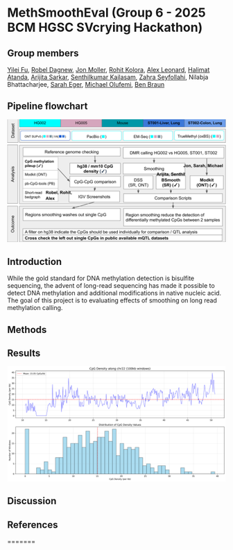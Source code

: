 # MethSmoothEval (Group 6 - 2025 BCM HGSC SVcrying Hackathon)
## Group members
[Yilei Fu](https://github.com/Fu-Yilei),
[Robel Dagnew](https://github.com/redndgreen8), 
[Jon Moller](https://github.com/molleraj),
[Rohit Kolora](https://github.com/evolgen),
[Alex Leonard](https://github.com/ASLeonard),
[Halimat Atanda](https://github.com/chisomgold), 
[Arijita Sarkar](https://github.com/arijita88),
[Senthilkumar Kailasam](https://github.com/dksenthil),
[Zahra Seyfollahi](https://github.com/ZSeyfollahi),
Nilabja Bhattacharjee,
[Sarah Eger](https://github.com/saraheger),
[Michael Olufemi](https://github.com/michael-olufemi),
[Ben Braun](https://github.com/bennibraun)
## Pipeline flowchart
![flowchart](img/flowchart.svg)
## Introduction
While the gold standard for DNA methylation detection is bisulfite sequencing, the advent of long-read sequencing has made it possible to detect DNA methylation and additional modifications in native nucleic acid. The goal of this project is to evaluating effects of smoothing on long read methylation calling.
## Methods
## Results
![robel-density](img/22_cpg_density_100kb.png)


## Discussion
## References
=======
